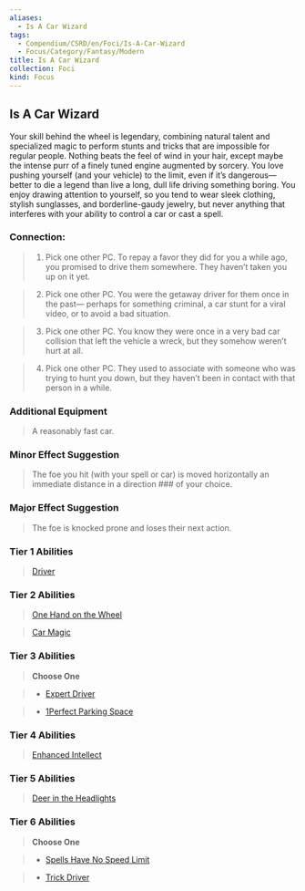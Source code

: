 ```yaml
---
aliases:
  - Is A Car Wizard
tags:
  - Compendium/CSRD/en/Foci/Is-A-Car-Wizard
  - Focus/Category/Fantasy/Modern
title: Is A Car Wizard
collection: Foci
kind: Focus
---
```

## Is A Car Wizard  
Your skill behind the wheel is legendary, combining natural talent and specialized magic to perform stunts and tricks that are impossible for regular people. Nothing beats the feel of wind in your hair, except maybe the intense purr of a finely tuned engine augmented by sorcery. You love pushing yourself (and your vehicle) to the limit, even if it’s dangerous—better to die a legend than live a long, dull life driving something boring. You enjoy drawing attention to yourself, so you tend to wear sleek clothing, stylish sunglasses, and borderline-gaudy jewelry, but never anything that interferes with your ability to control a car or cast a spell.  
  
  
### Connection:   
>1. Pick one other PC. To repay a favor they did for you a while ago, you promised to drive them somewhere. They haven’t taken you up on it yet.  
>2. Pick one other PC. You were the getaway driver for them once in the past— perhaps for something criminal, a car stunt for a viral video, or to avoid a bad situation.  
>3. Pick one other PC. You know they were once in a very bad car collision that left the vehicle a wreck, but they somehow weren’t hurt at all.  
>4. Pick one other PC. They used to associate with someone who was trying to hunt you down, but they haven’t been in contact with that person in a while.  
  
### Additional Equipment   
>A reasonably fast car.  
### Minor Effect Suggestion   
>The foe you hit (with your spell or car) is moved horizontally an immediate distance in a direction ### of your choice.  
### Major Effect Suggestion   
>The foe is knocked prone and loses their next action.  
  
  
  
  
### Tier 1 Abilities    
> [Driver](Driver.md)    
  
  
### Tier 2 Abilities    
> [One Hand on the Wheel](One-Hand-on-the-Wheel.md)    
> [Car Magic](Car-Magic.md)    
  
### Tier 3 Abilities    
> **Choose One**    
>- [Expert Driver](Expert-Driver.md)    
>- [1Perfect Parking Space](1Perfect-Parking-Space.md)    
  
### Tier 4 Abilities    
> [Enhanced Intellect](Enhanced-Intellect.md)    
  
### Tier 5 Abilities    
> [Deer in the Headlights](Deer-in-the-Headlights.md)  
  
  
### Tier 6 Abilities    
> **Choose One**    
>- [Spells Have No Speed Limit](Spells-Have-No-Speed-Limit.md)    
>- [Trick Driver](Trick-Driver.md)